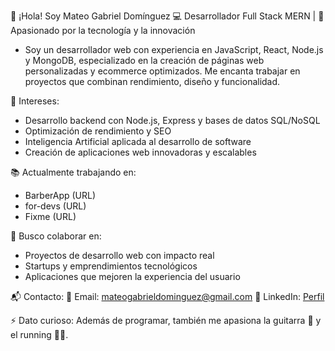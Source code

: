 👋 ¡Hola! Soy Mateo Gabriel Domínguez
💻 Desarrollador Full Stack MERN | 🚀 Apasionado por la tecnología y la innovación

* Soy un desarrollador web con experiencia en JavaScript, React, Node.js y MongoDB, especializado en la creación de páginas web personalizadas y ecommerce optimizados. Me encanta trabajar en proyectos que combinan rendimiento, diseño y funcionalidad.

🔎 Intereses:

* Desarrollo backend con Node.js, Express y bases de datos SQL/NoSQL
* Optimización de rendimiento y SEO
* Inteligencia Artificial aplicada al desarrollo de software
* Creación de aplicaciones web innovadoras y escalables

📚 Actualmente trabajando en:

* BarberApp (URL)
* for-devs (URL)
* Fixme (URL)

🤝 Busco colaborar en:

* Proyectos de desarrollo web con impacto real
* Startups y emprendimientos tecnológicos
* Aplicaciones que mejoren la experiencia del usuario


📬 Contacto:
📩 Email: mateogabrieldominguez@gmail.com
🔗 LinkedIn: [Perfil](https://www.linkedin.com/in/mateo-dominguez-b09954291/)

⚡ Dato curioso: Además de programar, también me apasiona la guitarra 🎸 y el running 🏃‍♂️.
